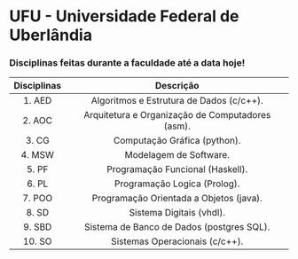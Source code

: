 # UFU - Universidade Federal de Uberlândia

### Disciplinas feitas durante a faculdade até a data hoje!  

Disciplinas    | Descrição  
:------------: | :----------:
1. AED         | Algoritmos e Estrutura de Dados (c/c++).
2. AOC         | Arquitetura e Organização de Computadores (asm).
3. CG          | Computação Gráfica (python).
4. MSW         | Modelagem de Software.
5. PF          | Programação Funcional (Haskell).
6. PL          | Programação Logica (Prolog).
7. POO         | Programação Orientada a Objetos (java).
8. SD          | Sistema Digitais (vhdl).
9. SBD         | Sistema de Banco de Dados (postgres SQL).
10. SO         | Sistemas Operacionais (c/c++).
